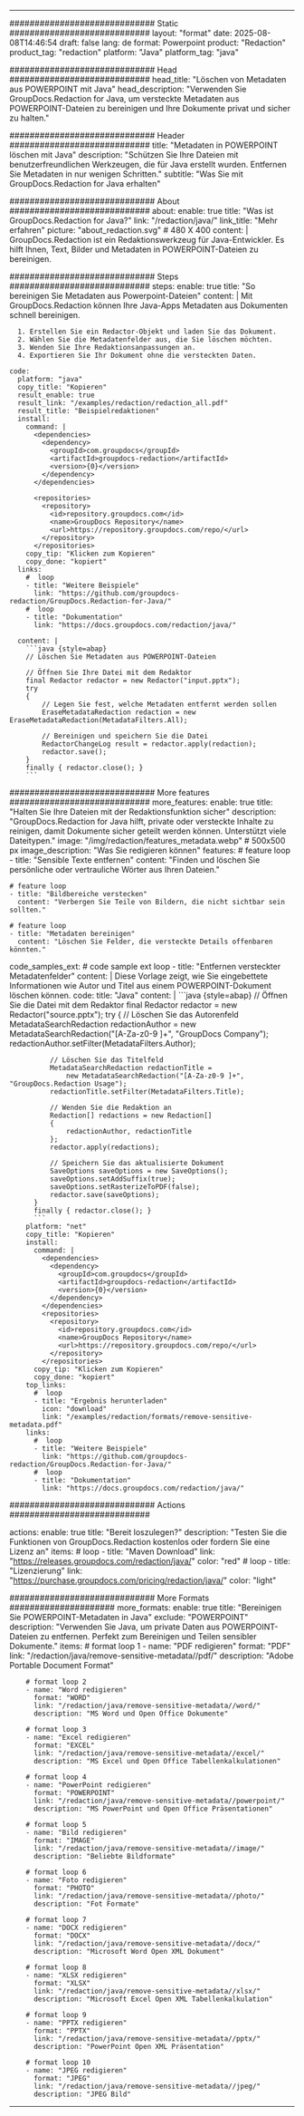 
---
############################# Static ############################
layout: "format"
date:  2025-08-08T14:46:54
draft: false
lang: de
format: Powerpoint
product: "Redaction"
product_tag: "redaction"
platform: "Java"
platform_tag: "java"

############################# Head ############################
head_title: "Löschen von Metadaten aus POWERPOINT mit Java"
head_description: "Verwenden Sie GroupDocs.Redaction for Java, um versteckte Metadaten aus POWERPOINT-Dateien zu bereinigen und Ihre Dokumente privat und sicher zu halten."

############################# Header ############################
title: "Metadaten in POWERPOINT löschen mit Java" 
description: "Schützen Sie Ihre Dateien mit benutzerfreundlichen Werkzeugen, die für Java erstellt wurden. Entfernen Sie Metadaten in nur wenigen Schritten."
subtitle: "Was Sie mit GroupDocs.Redaction for Java erhalten" 

############################# About ############################
about:
    enable: true
    title: "Was ist GroupDocs.Redaction for Java?"
    link: "/redaction/java/"
    link_title: "Mehr erfahren"
    picture: "about_redaction.svg" # 480 X 400
    content: |
       GroupDocs.Redaction ist ein Redaktionswerkzeug für Java-Entwickler. Es hilft Ihnen, Text, Bilder und Metadaten in POWERPOINT-Dateien zu bereinigen.

############################# Steps ############################
steps:
    enable: true
    title: "So bereinigen Sie Metadaten aus Powerpoint-Dateien"
    content: |
      Mit GroupDocs.Redaction können Ihre Java-Apps Metadaten aus Dokumenten schnell bereinigen.
      
      1. Erstellen Sie ein Redactor-Objekt und laden Sie das Dokument.
      2. Wählen Sie die Metadatenfelder aus, die Sie löschen möchten.
      3. Wenden Sie Ihre Redaktionsanpassungen an.
      4. Exportieren Sie Ihr Dokument ohne die versteckten Daten.
   
    code:
      platform: "java"
      copy_title: "Kopieren"
      result_enable: true
      result_link: "/examples/redaction/redaction_all.pdf"
      result_title: "Beispielredaktionen"
      install:
        command: |
          <dependencies>
            <dependency>
              <groupId>com.groupdocs</groupId>
              <artifactId>groupdocs-redaction</artifactId>
              <version>{0}</version>
            </dependency>
          </dependencies>

          <repositories>
            <repository>
              <id>repository.groupdocs.com</id>
              <name>GroupDocs Repository</name>
              <url>https://repository.groupdocs.com/repo/</url>
            </repository>
          </repositories>
        copy_tip: "Klicken zum Kopieren"
        copy_done: "kopiert"
      links:
        #  loop
        - title: "Weitere Beispiele"
          link: "https://github.com/groupdocs-redaction/GroupDocs.Redaction-for-Java/"
        #  loop
        - title: "Dokumentation"
          link: "https://docs.groupdocs.com/redaction/java/"
          
      content: |
        ```java {style=abap}
        // Löschen Sie Metadaten aus POWERPOINT-Dateien

        // Öffnen Sie Ihre Datei mit dem Redaktor
        final Redactor redactor = new Redactor("input.pptx");
        try
        {
            // Legen Sie fest, welche Metadaten entfernt werden sollen
            EraseMetadataRedaction redaction = new EraseMetadataRedaction(MetadataFilters.All);

            // Bereinigen und speichern Sie die Datei
            RedactorChangeLog result = redactor.apply(redaction);
            redactor.save();
        }
        finally { redactor.close(); }
        ```            


############################# More features ############################
more_features:
  enable: true
  title: "Halten Sie Ihre Dateien mit der Redaktionsfunktion sicher"
  description: "GroupDocs.Redaction for Java hilft, private oder versteckte Inhalte zu reinigen, damit Dokumente sicher geteilt werden können. Unterstützt viele Dateitypen."
  image: "/img/redaction/features_metadata.webp" # 500x500 px
  image_description: "Was Sie redigieren können"
  features:
    # feature loop
    - title: "Sensible Texte entfernen"
      content: "Finden und löschen Sie persönliche oder vertrauliche Wörter aus Ihren Dateien."

    # feature loop
    - title: "Bildbereiche verstecken"
      content: "Verbergen Sie Teile von Bildern, die nicht sichtbar sein sollten."

    # feature loop
    - title: "Metadaten bereinigen"
      content: "Löschen Sie Felder, die versteckte Details offenbaren könnten."
      
  code_samples_ext:
    # code sample ext loop
    - title: "Entfernen versteckter Metadatenfelder"
      content: |
        Diese Vorlage zeigt, wie Sie eingebettete Informationen wie Autor und Titel aus einem POWERPOINT-Dokument löschen können.
      code:
        title: "Java"
        content: |
          ```java {style=abap}
          //  Öffnen Sie die Datei mit dem Redaktor
          final Redactor redactor = new Redactor("source.pptx");
          try
          {
              // Löschen Sie das Autorenfeld
              MetadataSearchRedaction redactionAuthor = 
                  new MetadataSearchRedaction("[A-Za-z0-9 ]+", "GroupDocs Company");
              redactionAuthor.setFilter(MetadataFilters.Author);

              // Löschen Sie das Titelfeld
              MetadataSearchRedaction redactionTitle = 
                  new MetadataSearchRedaction("[A-Za-z0-9 ]+", "GroupDocs.Redaction Usage");
              redactionTitle.setFilter(MetadataFilters.Title);

              // Wenden Sie die Redaktion an
              Redaction[] redactions = new Redaction[]
              {
                  redactionAuthor, redactionTitle
              };
              redactor.apply(redactions);

              // Speichern Sie das aktualisierte Dokument
              SaveOptions saveOptions = new SaveOptions();
              saveOptions.setAddSuffix(true);
              saveOptions.setRasterizeToPDF(false);
              redactor.save(saveOptions);
          }
          finally { redactor.close(); }
          ```
        platform: "net"
        copy_title: "Kopieren"
        install:
          command: |
            <dependencies>
              <dependency>
                <groupId>com.groupdocs</groupId>
                <artifactId>groupdocs-redaction</artifactId>
                <version>{0}</version>
              </dependency>
            </dependencies>
            <repositories>
              <repository>
                <id>repository.groupdocs.com</id>
                <name>GroupDocs Repository</name>
                <url>https://repository.groupdocs.com/repo/</url>
              </repository>
            </repositories>
          copy_tip: "Klicken zum Kopieren"
          copy_done: "kopiert"
        top_links:
          #  loop
          - title: "Ergebnis herunterladen"
            icon: "download"
            link: "/examples/redaction/formats/remove-sensitive-metadata.pdf"
        links:
          #  loop
          - title: "Weitere Beispiele"
            link: "https://github.com/groupdocs-redaction/GroupDocs.Redaction-for-Java/"
          #  loop
          - title: "Dokumentation"
            link: "https://docs.groupdocs.com/redaction/java/"


############################# Actions ############################

actions:
  enable: true
  title: "Bereit loszulegen?"
  description: "Testen Sie die Funktionen von GroupDocs.Redaction kostenlos oder fordern Sie eine Lizenz an"
  items:
    #  loop
    - title: "Maven Download"
      link: "https://releases.groupdocs.com/redaction/java/"
      color: "red"
        #  loop
    - title: "Lizenzierung"
      link: "https://purchase.groupdocs.com/pricing/redaction/java/"
      color: "light"


############################# More Formats #####################
more_formats:
    enable: true
    title: "Bereinigen Sie POWERPOINT-Metadaten in Java"
    exclude: "POWERPOINT"
    description: "Verwenden Sie Java, um private Daten aus POWERPOINT-Dateien zu entfernen. Perfekt zum Bereinigen und Teilen sensibler Dokumente."
    items: 
        # format loop 1
        - name: "PDF redigieren"
          format: "PDF"
          link: "/redaction/java/remove-sensitive-metadata//pdf/"
          description: "Adobe Portable Document Format"

        # format loop 2
        - name: "Word redigieren"
          format: "WORD"
          link: "/redaction/java/remove-sensitive-metadata//word/"
          description: "MS Word und Open Office Dokumente"
          
        # format loop 3
        - name: "Excel redigieren"
          format: "EXCEL"
          link: "/redaction/java/remove-sensitive-metadata//excel/"
          description: "MS Excel und Open Office Tabellenkalkulationen"

        # format loop 4
        - name: "PowerPoint redigieren"
          format: "POWERPOINT"
          link: "/redaction/java/remove-sensitive-metadata//powerpoint/"
          description: "MS PowerPoint und Open Office Präsentationen"

        # format loop 5
        - name: "Bild redigieren"
          format: "IMAGE"
          link: "/redaction/java/remove-sensitive-metadata//image/"
          description: "Beliebte Bildformate"

        # format loop 6
        - name: "Foto redigieren"
          format: "PHOTO"
          link: "/redaction/java/remove-sensitive-metadata//photo/"
          description: "Fot Formate"

        # format loop 7
        - name: "DOCX redigieren"
          format: "DOCX"
          link: "/redaction/java/remove-sensitive-metadata//docx/"
          description: "Microsoft Word Open XML Dokument"
          
        # format loop 8
        - name: "XLSX redigieren"
          format: "XLSX"
          link: "/redaction/java/remove-sensitive-metadata//xlsx/"
          description: "Microsoft Excel Open XML Tabellenkalkulation"
          
        # format loop 9
        - name: "PPTX redigieren"
          format: "PPTX"
          link: "/redaction/java/remove-sensitive-metadata//pptx/"
          description: "PowerPoint Open XML Präsentation"

        # format loop 10
        - name: "JPEG redigieren"
          format: "JPEG"
          link: "/redaction/java/remove-sensitive-metadata//jpeg/"
          description: "JPEG Bild"


---